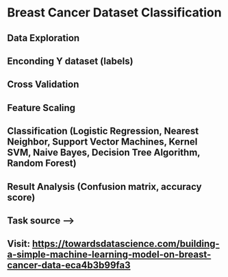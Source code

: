 # Breast Cancer Dataset Classification

## Data Exploration
## Enconding Y dataset (labels)
## Cross Validation
## Feature Scaling
## Classification (Logistic Regression, Nearest Neighbor, Support Vector Machines, Kernel SVM, Naive Bayes, Decision Tree Algorithm, Random Forest)
## Result Analysis (Confusion matrix, accuracy score)

## Task source --> 
## Visit: https://towardsdatascience.com/building-a-simple-machine-learning-model-on-breast-cancer-data-eca4b3b99fa3
